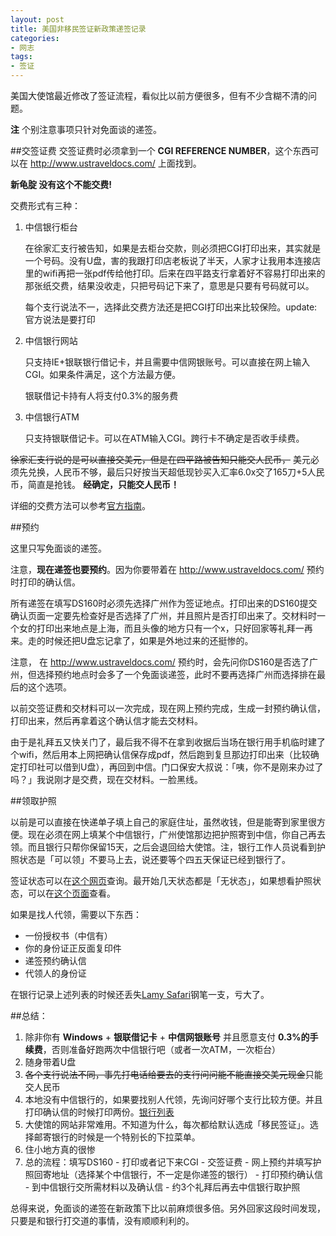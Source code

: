 ```yaml
---
layout: post
title: 美国非移民签证新政策递签记录
categories:
- 网志
tags:
- 签证
---
```


美国大使馆最近修改了签证流程，看似比以前方便很多，但有不少含糊不清的问题。

**注** 个别注意事项只针对免面谈的递签。

##交签证费
交签证费时必须拿到一个 **CGI REFERENCE NUMBER**，这个东西可以在 http://www.ustraveldocs.com/ 上面找到。

**新龟腚 没有这个不能交费!**

交费形式有三种：

1. 中信银行柜台
	
	在徐家汇支行被告知，如果是去柜台交款，则必须把CGI打印出来，其实就是一个号码。没有U盘，害的我跟打印店老板说了半天，人家才让我用本连接店里的wifi再把一张pdf传给他打印。后来在四平路支行拿着好不容易打印出来的那张纸交费，结果没收走，只把号码记下来了，意思是只要有号码就可以。

	每个支行说法不一，选择此交费方法还是把CGI打印出来比较保险。update:官方说法是要打印

2. 中信银行网站

	只支持IE+银联银行借记卡，并且需要中信网银账号。可以直接在网上输入CGI。如果条件满足，这个方法最方便。
	
	银联借记卡持有人将支付0.3%的服务费

3. 中信银行ATM

	只支持银联借记卡。可以在ATM输入CGI。跨行卡不确定是否收手续费。

~~徐家汇支行说的是可以直接交美元，但是在四平路被告知只能交人民币，~~  美元必须先兑换，人民币不够，最后只好按当天超低现钞买入汇率6.0x交了165刀+5人民币，简直是抢钱。  **经确定，只能交人民币！**

详细的交费方法可以参考[官方指南](http://www.ustraveldocs.com/cn_zh/cn-niv-paymentinfo.asp)。

##预约

这里只写免面谈的递签。

注意，**现在递签也要预约**。因为你要带着在 http://www.ustraveldocs.com/ 预约时打印的确认信。

所有递签在填写DS160时必须先选择广州作为签证地点。打印出来的DS160提交确认页面一定要先检查好是否选择了广州，并且照片是否打印出来了。交材料时一个女的打印出来地点是上海，而且头像的地方只有一个x，只好回家等礼拜一再来。走的时候还把U盘忘记拿了，如果是外地过来的还挺惨的。

注意， 在 http://www.ustraveldocs.com/ 预约时，会先问你DS160是否选了广州，但选择预约地点时会多了一个免面谈递签，此时不要再选择广州而选择排在最后的这个选项。

以前交签证费和交材料可以一次完成，现在网上预约完成，生成一封预约确认信，打印出来，然后再拿着这个确认信才能去交材料。

由于是礼拜五又快关门了，最后我不得不在拿到收据后当场在银行用手机临时建了个wifi，然后用本上网把确认信保存成pdf，然后跑到复旦那边打印出来（比较确定打印社可以借到U盘），再回到中信。门口保安大叔说：「咦，你不是刚来办过了吗？」我说刚才是交费，现在交材料。一脸黑线。

##领取护照

以前是可以直接在快递单子填上自己的家庭住址，虽然收钱，但是能寄到家里很方便。现在必须在网上填某个中信银行，广州使馆那边把护照寄到中信，你自己再去领。而且银行只帮你保留15天，之后会退回给大使馆。注，银行工作人员说看到护照状态是「可以领」不要马上去，说还要等个四五天保证已经到银行了。

签证状态可以在[这个网页](https://ceac.state.gov/CEACStatTracker/Status.aspx?eQs=WwjqOlbeRYzCYubaSQI+RA==)查询。最开始几天状态都是「无状态」，如果想看护照状态，可以在[这个页面](http://www.ustraveldocs.com/cn_zh/cn-niv-passporttrack.asp)查看。

如果是找人代领，需要以下东西：

* 一份授权书（中信有）
* 你的身份证正反面复印件
* 递签预约确认信
* 代领人的身份证

在银行记录上述列表的时候还丢失[Lamy Safari](http://www.amazon.com/gp/product/B0002T401Y/ref=as_li_ss_tl?ie=UTF8&camp=1789&creative=390957&creativeASIN=B0002T401Y&linkCode=as2&tag=palaapp-20)钢笔一支，亏大了。

##总结：

1. 除非你有 **Windows** + **银联借记卡** + **中信网银账号** 并且愿意支付 **0.3%的手续费**，否则准备好跑两次中信银行吧（或者一次ATM，一次柜台）
2. 随身带着U盘
3. ~~各个支行说法不同，事先打电话给要去的支行问问能不能直接交美元现金~~只能交人民币
4. 本地没有中信银行的，如果要找别人代领，先询问好哪个支行比较方便。并且打印确认信的时候打印两份。[银行列表](http://bank.ecitic.com/personal/chuguo/50.htm)
5. 大使馆的网站非常难用。不知道为什么，每次都给默认选成「移民签证」。选择邮寄银行的时候是一个特别长的下拉菜单。
6. 住小地方真的很惨
7. 总的流程：填写DS160 - 打印或者记下来CGI - 交签证费 - 网上预约并填写护照回寄地址（选择某个中信银行，不一定是你递签的银行） - 打印预约确认信 - 到中信银行交所需材料以及确认信 - 约3个礼拜后再去中信银行取护照

总得来说，免面谈的递签在新政策下比以前麻烦很多倍。另外回家这段时间发现，只要是和银行打交道的事情，没有顺顺利利的。
